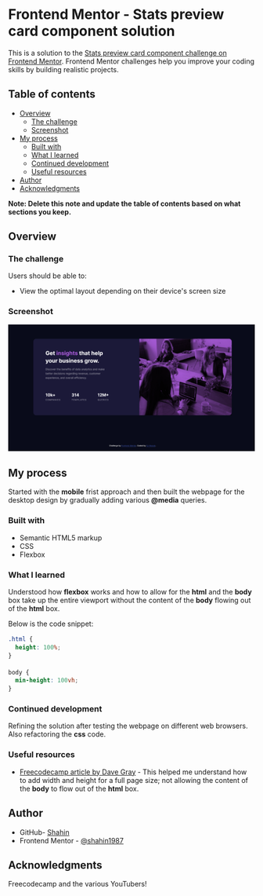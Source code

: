 # Frontend Mentor - Stats preview card component solution

This is a solution to the [Stats preview card component challenge on Frontend Mentor](https://www.frontendmentor.io/challenges/stats-preview-card-component-8JqbgoU62). Frontend Mentor challenges help you improve your coding skills by building realistic projects. 

## Table of contents

- [Overview](#overview)
  - [The challenge](#the-challenge)
  - [Screenshot](#screenshot)
- [My process](#my-process)
  - [Built with](#built-with)
  - [What I learned](#what-i-learned)
  - [Continued development](#continued-development)
  - [Useful resources](#useful-resources)
- [Author](#author)
- [Acknowledgments](#acknowledgments)

**Note: Delete this note and update the table of contents based on what sections you keep.**

## Overview

### The challenge

Users should be able to:

- View the optimal layout depending on their device's screen size

### Screenshot

![Design preview for the Stats preview card component coding challenge](./design/stats-card-completed.png)

## My process

Started with the **mobile** frist approach and then built the webpage for the desktop design by gradually adding various **@media** queries.

### Built with

- Semantic HTML5 markup
- CSS
- Flexbox

### What I learned

Understood how **flexbox** works and how to allow for the **html** and the **body** box take up the entire viewport without the content of the **body** flowing out of the **html** box.

Below is the code snippet:

```css
.html {
  height: 100%;
}

body {
  min-height: 100vh;
}
```

### Continued development

Refining the solution after testing the webpage on different web browsers. Also refactoring the **css** code.

### Useful resources

- [Freecodecamp article by Dave Gray](https://www.freecodecamp.org/news/html-page-width-height/) - This helped me understand how to add width and height for a full page size; not allowing the content of the **body** to flow out of the **html** box.

## Author

- GitHub- [Shahin](https://github.com/SJ-Nosrat)
- Frontend Mentor - [@shahin1987](https://www.frontendmentor.io/profile/shahin1987)

## Acknowledgments

Freecodecamp and the various YouTubers!
